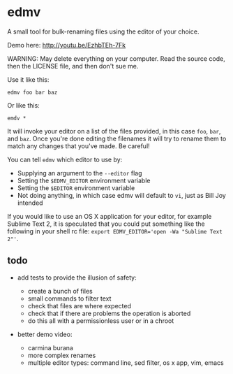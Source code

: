 edmv
====

A small tool for bulk-renaming files using the editor of your choice.

Demo here: http://youtu.be/EzhbTEh-7Fk

WARNING: May delete everything on your computer. Read the source code, then the LICENSE file, and then don't sue me.

Use it like this:

`edmv foo bar baz`

Or like this:

`emdv *`

It will invoke your editor on a list of the files provided, in this case `foo`, `bar`, and `baz`. Once you're done editing the filenames it will try to rename them to match any changes that you've made. Be careful!

You can tell `edmv` which editor to use by:
- Supplying an argument to the `--editor` flag
- Setting the `$EDMV_EDITOR` environment variable
- Setting the `$EDITOR` environment variable
- Not doing anything, in which case edmv will default to `vi`, just as Bill Joy intended

If you would like to use an OS X application for your editor, for example Sublime Text 2, it is speculated that you could put something like the following in your shell rc file: `export EDMV_EDITOR='open -Wa "Sublime Text 2"'`.

todo
----

* add tests to provide the illusion of safety:
  - create a bunch of files
  - small commands to filter text
  - check that files are where expected
  - check that if there are problems the operation is aborted
  - do this all with a permissionless user or in a chroot

* better demo video:
  - carmina burana
  - more complex renames
  - multiple editor types: command line, sed filter, os x app, vim, emacs
